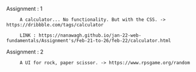 
Assignment : 1 

         A calculator... No functionality. But with the CSS. -> https://dribbble.com/tags/calculator
         
         LINK : https://nanawagh.github.io/jan-22-web-fundamentals/Assignment's/Feb-21-to-26/feb-22/calculator.html

Assignment : 2
 
         A UI for rock, paper scissor. -> https://www.rpsgame.org/random
